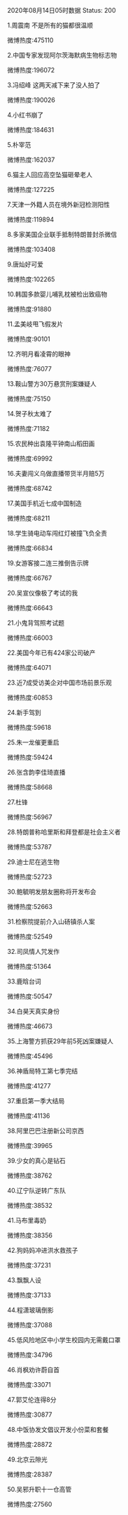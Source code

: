 2020年08月14日05时数据
Status: 200

1.周震南 不是所有的猫都很温顺

微博热度:475110

2.中国专家发现阿尔茨海默病生物标志物

微博热度:196072

3.冯绍峰 这两天减下来了没人拍了

微博热度:190026

4.小红书崩了

微博热度:184631

5.朴宰范

微博热度:162037

6.猫主人回应高空坠猫砸晕老人

微博热度:127225

7.天津一外籍人员在境外新冠检测阳性

微博热度:119894

8.多家美国企业联手抵制特朗普封杀微信

微博热度:103408

9.唐灿好可爱

微博热度:102265

10.韩国多款婴儿哺乳枕被检出致癌物

微博热度:91880

11.孟美岐甩飞假发片

微博热度:90101

12.齐明月看凌霄的眼神

微博热度:76077

13.鞍山警方30万悬赏刑案嫌疑人

微博热度:75150

14.贺子秋太难了

微博热度:71182

15.农民种出袁隆平钟南山稻田画

微博热度:69992

16.夫妻闯义乌做直播带货半月赔5万

微博热度:68742

17.美国手机近七成中国制造

微博热度:68211

18.学生骑电动车闯红灯被撞飞负全责

微博热度:66834

19.女游客接二连三推倒告示牌

微博热度:66767

20.吴宣仪像极了考试的我

微博热度:66643

21.小鬼背驾照考试题

微博热度:66003

22.美国今年已有424家公司破产

微博热度:64071

23.近7成受访美企对中国市场前景乐观

微博热度:60853

24.新手驾到

微博热度:59618

25.朱一龙催更重启

微博热度:59424

26.张含韵李佳琦直播

微博热度:58668

27.杜锋

微博热度:56967

28.特朗普称哈里斯和拜登都是社会主义者

微博热度:53787

29.迪士尼在逃生物

微博热度:52723

30.鲍毓明发朋友圈称将开发布会

微博热度:52663

31.检察院提前介入山砀镇杀人案

微博热度:52549

32.司凤情人咒发作

微博热度:51364

33.鹿晗台词

微博热度:50547

34.白昊天真实身份

微博热度:46673

35.上海警方抓获29年前5死凶案嫌疑人

微博热度:45496

36.神盾局特工第七季完结

微博热度:41277

37.重启第一季大结局

微博热度:41136

38.阿里巴巴注册新公司京西

微博热度:39965

39.少女的真心是钻石

微博热度:38762

40.辽宁队逆转广东队

微博热度:38532

41.马布里毒奶

微博热度:38356

42.狗妈妈冲进洪水救孩子

微博热度:37231

43.飘飘人设

微博热度:37133

44.程潇玻璃倒影

微博热度:37088

45.低风险地区中小学生校园内无需戴口罩

微博热度:34796

46.肖枫劝许蔚自首

微博热度:33071

47.郭艾伦连得8分

微博热度:30877

48.中饭协发文倡议开发小份菜和套餐

微博热度:28872

49.北京云隙光

微博热度:28387

50.吴邪升职十一仓高管

微博热度:27560


